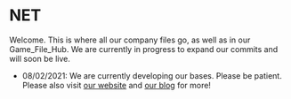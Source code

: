 # NET
Welcome. This is where all our company files go, as well as in our Game_File_Hub. We are currently in progress to expand our commits and will soon be live.

* 08/02/2021: We are currently developing our bases. Please be patient. Please also visit [our website](https://netfruittechnologies.wordpress.com) and [our blog](https://netfruittechnologies.blogspot.com) for more!
